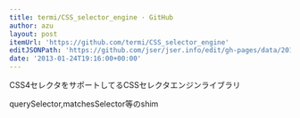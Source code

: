 ```yaml
---
title: termi/CSS_selector_engine · GitHub
author: azu
layout: post
itemUrl: 'https://github.com/termi/CSS_selector_engine'
editJSONPath: 'https://github.com/jser/jser.info/edit/gh-pages/data/2013/01/index.json'
date: '2013-01-24T19:16:00+00:00'
---
```

CSS4セレクタをサポートしてるCSSセレクタエンジンライブラリ

querySelector,matchesSelector等のshim
